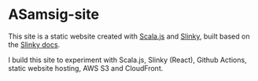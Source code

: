 # ASamsig-site
This site is a static website created with [Scala.js](https://www.scala-js.org/) and [Slinky](https://slinky.dev), built based on the [Slinky docs](https://github.com/shadaj/slinky/tree/master/docs).

I build this site to experiment with Scala.js, Slinky (React), Github Actions, static website hosting, AWS S3 and CloudFront.